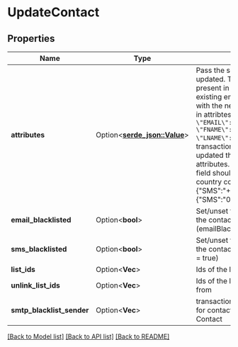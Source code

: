 # UpdateContact

## Properties

Name | Type | Description | Notes
------------ | ------------- | ------------- | -------------
**attributes** | Option<[**serde_json::Value**](.md)> | Pass the set of attributes to be updated. These attributes must be present in your account. To update existing email address of a contact with the new one please pass EMAIL in attribtes. For example, `{ \"EMAIL\":\"newemail@domain.com\", \"FNAME\":\"Ellie\", \"LNAME\":\"Roger\"}`. Keep in mind transactional attributes can be updated the same way as normal attributes. Mobile Number in \"SMS\" field should be passed with proper country code. For example {\"SMS\":\"+91xxxxxxxxxx\"} or {\"SMS\":\"0091xxxxxxxxxx\"} | [optional]
**email_blacklisted** | Option<**bool**> | Set/unset this field to blacklist/allow the contact for emails (emailBlacklisted = true) | [optional]
**sms_blacklisted** | Option<**bool**> | Set/unset this field to blacklist/allow the contact for SMS (smsBlacklisted = true) | [optional]
**list_ids** | Option<**Vec<i64>**> | Ids of the lists to add the contact to | [optional]
**unlink_list_ids** | Option<**Vec<i64>**> | Ids of the lists to remove the contact from | [optional]
**smtp_blacklist_sender** | Option<**Vec<String>**> | transactional email forbidden sender for contact. Use only for email Contact | [optional]

[[Back to Model list]](../README.md#documentation-for-models) [[Back to API list]](../README.md#documentation-for-api-endpoints) [[Back to README]](../README.md)


